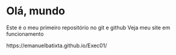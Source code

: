 # Olá, mundo
 
 Este é o meu primeiro repositório no git e github
 Veja meu site em funcionamento 
 <p>https://emanuelbatixta.github.io/Exec01/</p>
 